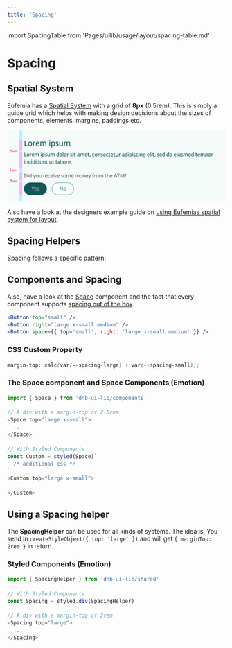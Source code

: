 ```yaml
---
title: 'Spacing'
---
```


import SpacingTable from 'Pages/uilib/usage/layout/spacing-table.md'

# Spacing

## Spatial System

Eufemia has a [Spatial System](/quickguide-designer/spatial-system) with a grid of **8px** (0.5rem). This is simply a guide grid which helps with making design decisions about the sizes of components, elements, margins, paddings etc.

![UX layout spacing](../assets/ux-layout-spacing.png)

Also have a look at the designers example guide on [using Eufemias spatial system for layout](!/quickguide-designer/inspiration#using-eufemias-spatial-system-for-layout).

## Spacing Helpers

Spacing follows a specific pattern:

<SpacingTable />

## Components and Spacing

Also, have a look at the [Space](/uilib/components/space) component and the fact that every component supports [spacing out of the box](/uilib/components/space#components-and-spacing).

```jsx
<Button top="small" />
<Button right="large x-small medium" />
<Button space={{ top='small', right: 'large x-small medium' }} />
```

### CSS Custom Property

```css
margin-top: calc(var(--spacing-large) + var(--spacing-small));
```

### The Space component and Space Components (Emotion)

```js
import { Space } from 'dnb-ui-lib/components'

// A div with a margin-top of 2.5rem
<Space top="large x-small">
  ...
</Space>

// With Styled Components
const Custom = styled(Space)`
  /* additional css */
`
<Custom top="large x-small">
  ...
</Custom>
```

## Using a Spacing helper

The **SpacingHelper** can be used for all kinds of systems.
The idea is, You send in `createStyleObject({ top: 'large' })` and will get `{ marginTop: 2rem }` in return.

### Styled Components (Emotion)

```js
import { SpacingHelper } from 'dnb-ui-lib/shared'

// With Styled Components
const Spacing = styled.div(SpacingHelper)

// A div with a margin-top of 2rem
<Spacing top="large">
  ...
</Spacing>
```
